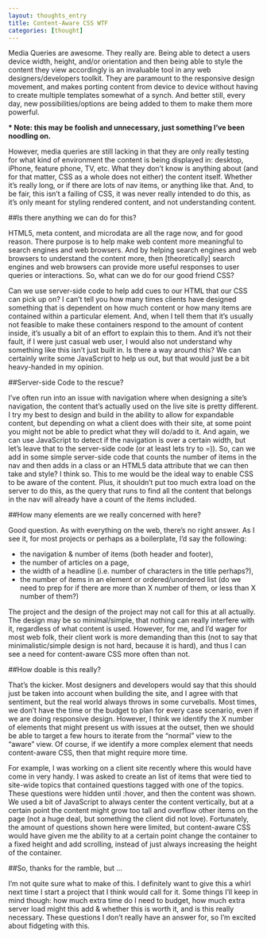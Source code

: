 ```yaml
---
layout: thoughts_entry
title: Content-Aware CSS WTF
categories: [thought]
---
```


Media Queries are awesome. They really are. Being able to detect a users device width, height, and/or orientation and then being able to style the content they view accordingly is an invaluable tool in any web designers/developers toolkit. They are paramount to the responsive design movement, and makes porting content from device to device without having to create multiple templates somewhat of a synch. And better still, every day, new possibilities/options are being added to them to make them more powerful.

__* Note: this may be foolish and unnecessary, just something I’ve been noodling on.__

However, media queries are still lacking in that they are only really testing for what kind of environment the content is being displayed in: desktop, iPhone, feature phone, TV, etc. What they don’t know is anything about (and for that matter, CSS as a whole does not either) the content itself. Whether it’s really long, or if there are lots of nav items, or anything like that. And, to be fair, this isn’t a failing of CSS, it was never really intended to do this, as it’s only meant for styling rendered content, and not understanding content.

##Is there anything we can do for this?

HTML5, meta content, and microdata are all the rage now, and for good reason. There purpose is to help make web content more meaningful to search engines and web browsers. And by helping search engines and web browsers to understand the content more, then [theoretically] search engines and web browsers can provide more useful responses to user queries or interactions. So, what can we do for our good friend CSS?

Can we use server-side code to help add cues to our HTML that our CSS can pick up on? I can’t tell you how many times clients have designed something that is dependent on how much content or how many items are contained within a particular element. And, when I tell them that it’s usually not feasible to make these containers respond to the amount of content inside, it’s usually a bit of an effort to explain this to them. And it’s not their fault, if I were just casual web user, I would also not understand why something like this isn’t just built in. Is there a way around this? We can certainly write some JavaScript to help us out, but that would just be a bit heavy-handed in my opinion.

##Server-side Code to the rescue?

I’ve often run into an issue with navigation where when designing a site’s navigation, the content that’s actually used on the live site is pretty different. I try my best to design and build in the ability to allow for expandable content, but depending on what a client does with their site, at some point you might not be able to predict what they will do/add to it. And again, we can use JavaScript to detect if the navigation is over a certain width, but let’s leave that to the server-side code (or at least lets try to =)). So, can we add in some simple server-side code that counts the number of items in the nav and then adds in a class or an HTML5 data attribute that we can then take and style? I think so. This to me would be the ideal way to enable CSS to be aware of the content. Plus, it shouldn’t put too much extra load on the server to do this, as the query that runs to find all the content that belongs in the nav will already have a count of the items included.

##How many elements are we really concerned with here?

Good question. As with everything on the web, there’s no right answer. As I see it, for most projects or perhaps as a boilerplate, I’d say the following:

- the navigation & number of items (both header and footer),
- the number of articles on a page,
- the width of a headline (i.e. number of characters in the title perhaps?),
- the number of items in an element or ordered/unordered list (do we need to prep for if there are more than X number of them, or less than X number of them?)

The project and the design of the project may not call for this at all actually. The design may be so minimal/simple, that nothing can really interfere with it, regardless of what content is used. However, for me, and I’d wager for most web folk, their client work is more demanding than this (not to say that minimalistic/simple design is not hard, because it is hard), and thus I can see a need for content-aware CSS more often than not.

##How doable is this really?

That’s the kicker. Most designers and developers would say that this should just be taken into account when building the site, and I agree with that sentiment, but the real world always throws in some curveballs. Most times, we don’t have the time or the budget to plan for every case scenario, even if we are doing responsive design. However, I think we identify the X number of elements that might present us with issues at the outset, then we should be able to target a few hours to iterate from the “normal” view to the “aware” view. Of course, if we identify a more complex element that needs content-aware CSS, then that might require more time.

For example, I was working on a client site recently where this would have come in very handy. I was asked to create an list of items that were tied to site-wide topics that contained questions tagged with one of the topics. These questions were hidden until :hover, and then the content was shown. We used a bit of JavaScript to always center the content vertically, but at a certain point the content might grow too tall and overflow other items on the page (not a huge deal, but something the client did not love). Fortunately, the amount of questions shown here were limited, but content-aware CSS would have given me the ability to at a certain point change the container to a fixed height and add scrolling, instead of just always increasing the height of the container.

##So, thanks for the ramble, but …

I’m not quite sure what to make of this. I definitely want to give this a whirl next time I start a project that I think would call for it. Some things I’ll keep in mind though: how much extra time do I need to budget, how much extra server load might this add & whether this is worth it, and is this really necessary. These questions I don’t really have an answer for, so I’m excited about fidgeting with this.